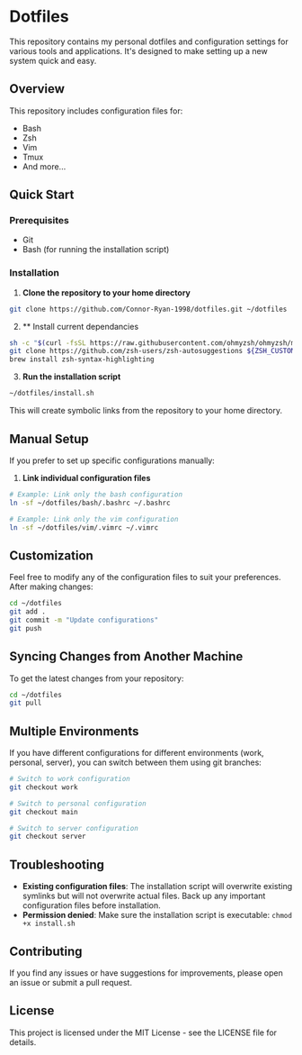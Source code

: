 # Dotfiles

This repository contains my personal dotfiles and configuration settings for various tools and applications. It's designed to make setting up a new system quick and easy.

## Overview

This repository includes configuration files for:
- Bash
- Zsh
- Vim
- Tmux
- And more...

## Quick Start

### Prerequisites

- Git
- Bash (for running the installation script)

### Installation

1. **Clone the repository to your home directory**

```bash
git clone https://github.com/Connor-Ryan-1998/dotfiles.git ~/dotfiles
```

2. ** Install current dependancies
```bash
sh -c "$(curl -fsSL https://raw.githubusercontent.com/ohmyzsh/ohmyzsh/master/tools/install.sh)"
git clone https://github.com/zsh-users/zsh-autosuggestions ${ZSH_CUSTOM:-~/.zsh/}/zsh-autosuggestions
brew install zsh-syntax-highlighting
```




3. **Run the installation script**

```bash
~/dotfiles/install.sh
```

This will create symbolic links from the repository to your home directory.

## Manual Setup

If you prefer to set up specific configurations manually:

1. **Link individual configuration files**

```bash
# Example: Link only the bash configuration
ln -sf ~/dotfiles/bash/.bashrc ~/.bashrc

# Example: Link only the vim configuration
ln -sf ~/dotfiles/vim/.vimrc ~/.vimrc
```

## Customization

Feel free to modify any of the configuration files to suit your preferences. After making changes:

```bash
cd ~/dotfiles
git add .
git commit -m "Update configurations"
git push
```

## Syncing Changes from Another Machine

To get the latest changes from your repository:

```bash
cd ~/dotfiles
git pull
```

## Multiple Environments

If you have different configurations for different environments (work, personal, server), you can switch between them using git branches:

```bash
# Switch to work configuration
git checkout work

# Switch to personal configuration
git checkout main

# Switch to server configuration
git checkout server
```

## Troubleshooting

- **Existing configuration files**: The installation script will overwrite existing symlinks but will not overwrite actual files. Back up any important configuration files before installation.
- **Permission denied**: Make sure the installation script is executable: `chmod +x install.sh`

## Contributing

If you find any issues or have suggestions for improvements, please open an issue or submit a pull request.

## License

This project is licensed under the MIT License - see the LICENSE file for details.
